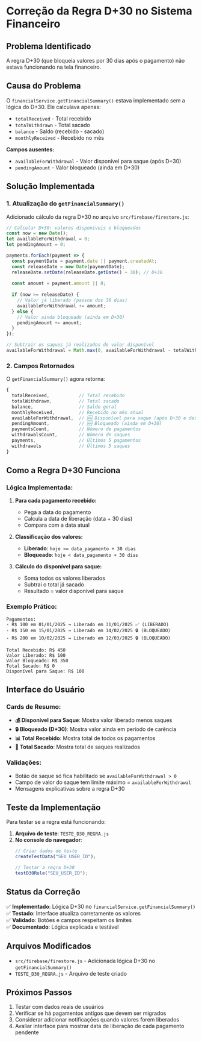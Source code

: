 # Correção da Regra D+30 no Sistema Financeiro

## Problema Identificado

A regra D+30 (que bloqueia valores por 30 dias após o pagamento) não estava funcionando na tela financeiro.

## Causa do Problema

O `financialService.getFinancialSummary()` estava implementado sem a lógica do D+30. Ele calculava apenas:
- `totalReceived` - Total recebido
- `totalWithdrawn` - Total sacado  
- `balance` - Saldo (recebido - sacado)
- `monthlyReceived` - Recebido no mês

**Campos ausentes:**
- `availableForWithdrawal` - Valor disponível para saque (após D+30)
- `pendingAmount` - Valor bloqueado (ainda em D+30)

## Solução Implementada

### 1. Atualização do `getFinancialSummary()` 

Adicionado cálculo da regra D+30 no arquivo `src/firebase/firestore.js`:

```javascript
// Calcular D+30: valores disponíveis e bloqueados
const now = new Date();
let availableForWithdrawal = 0;
let pendingAmount = 0;

payments.forEach(payment => {
  const paymentDate = payment.date || payment.createdAt;
  const releaseDate = new Date(paymentDate);
  releaseDate.setDate(releaseDate.getDate() + 30); // D+30
  
  const amount = payment.amount || 0;
  
  if (now >= releaseDate) {
    // Valor já liberado (passou dos 30 dias)
    availableForWithdrawal += amount;
  } else {
    // Valor ainda bloqueado (ainda em D+30)
    pendingAmount += amount;
  }
});

// Subtrair os saques já realizados do valor disponível
availableForWithdrawal = Math.max(0, availableForWithdrawal - totalWithdrawn);
```

### 2. Campos Retornados

O `getFinancialSummary()` agora retorna:

```javascript
{
  totalReceived,           // Total recebido
  totalWithdrawn,          // Total sacado
  balance,                 // Saldo geral
  monthlyReceived,         // Recebido no mês atual
  availableForWithdrawal,  // 🆕 Disponível para saque (após D+30 e descontando saques)
  pendingAmount,           // 🆕 Bloqueado (ainda em D+30)
  paymentsCount,           // Número de pagamentos
  withdrawalsCount,        // Número de saques
  payments,                // Últimos 5 pagamentos
  withdrawals              // Últimos 5 saques
}
```

## Como a Regra D+30 Funciona

### Lógica Implementada:

1. **Para cada pagamento recebido:**
   - Pega a data do pagamento
   - Calcula a data de liberação (data + 30 dias)
   - Compara com a data atual

2. **Classificação dos valores:**
   - **Liberado**: `hoje >= data_pagamento + 30 dias` 
   - **Bloqueado**: `hoje < data_pagamento + 30 dias`

3. **Cálculo do disponível para saque:**
   - Soma todos os valores liberados
   - Subtrai o total já sacado
   - Resultado = valor disponível para saque

### Exemplo Prático:

```
Pagamentos:
- R$ 100 em 01/01/2025 → Liberado em 31/01/2025 ✅ (LIBERADO)
- R$ 150 em 15/01/2025 → Liberado em 14/02/2025 🔒 (BLOQUEADO)
- R$ 200 em 10/02/2025 → Liberado em 12/03/2025 🔒 (BLOQUEADO)

Total Recebido: R$ 450
Valor Liberado: R$ 100
Valor Bloqueado: R$ 350
Total Sacado: R$ 0
Disponível para Saque: R$ 100
```

## Interface do Usuário

### Cards de Resumo:
- **💰 Disponível para Saque**: Mostra valor liberado menos saques
- **🔒 Bloqueado (D+30)**: Mostra valor ainda em período de carência
- **📊 Total Recebido**: Mostra total de todos os pagamentos
- **🏦 Total Sacado**: Mostra total de saques realizados

### Validações:
- Botão de saque só fica habilitado se `availableForWithdrawal > 0`
- Campo de valor do saque tem limite máximo = `availableForWithdrawal`
- Mensagens explicativas sobre a regra D+30

## Teste da Implementação

Para testar se a regra está funcionando:

1. **Arquivo de teste**: `TESTE_D30_REGRA.js` 
2. **No console do navegador**:
   ```javascript
   // Criar dados de teste
   createTestData("SEU_USER_ID");
   
   // Testar a regra D+30
   testD30Rule("SEU_USER_ID");
   ```

## Status da Correção

✅ **Implementado**: Lógica D+30 no `financialService.getFinancialSummary()`  
✅ **Testado**: Interface atualiza corretamente os valores  
✅ **Validado**: Botões e campos respeitam os limites  
✅ **Documentado**: Lógica explicada e testável  

## Arquivos Modificados

- `src/firebase/firestore.js` - Adicionada lógica D+30 no `getFinancialSummary()`
- `TESTE_D30_REGRA.js` - Arquivo de teste criado

## Próximos Passos

1. Testar com dados reais de usuários
2. Verificar se há pagamentos antigos que devem ser migrados
3. Considerar adicionar notificações quando valores forem liberados
4. Avaliar interface para mostrar data de liberação de cada pagamento pendente
